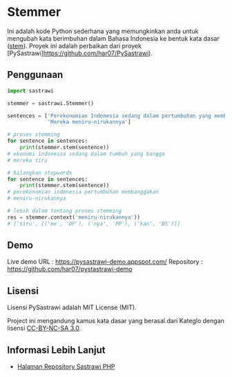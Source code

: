 # Stemmer

Ini adalah kode Python sederhana yang memungkinkan anda untuk mengubah kata berimbuhan dalam Bahasa Indonesia ke bentuk kata dasar ([stem](http://en.wikipedia.org/wiki/Stemming)). Proyek ini adalah perbaikan dari proyek [PySastrawi]https://github.com/har07/PySastrawi).

Penggunaan
-----------

```python
import sastrawi

stemmer = sastrawi.Stemmer()

sentences = ['Perekonomian Indonesia sedang dalam pertumbuhan yang membanggakan',
             'Mereka meniru-nirukannya']

# proses stemming
for sentence in sentences:
    print(stemmer.stem(sentence))
# ekonomi indonesia sedang dalam tumbuh yang bangga
# mereka tiru

# hilangkan stopwords
for sentence in sentences:
    print(stemmer.stem(sentence))
# perekonomian indonesia pertumbuhan membanggakan
# meniru-nirukannya

# lebih dalam tentang proses stemming
res = stemmer.context('meniru-nirukannya'))
# ['tiru', [('me', 'DP'), ('nya', 'PP'), ('kan', 'DS')]]

```

Demo
--------

Live demo URL : https://pysastrawi-demo.appspot.com/
Repository : https://github.com/har07/pystastrawi-demo

Lisensi
--------

Lisensi PySastrawi adalah MIT License (MIT).

Project ini mengandung kamus kata dasar yang berasal dari Kateglo dengan lisensi
[CC-BY-NC-SA 3.0](http://creativecommons.org/licenses/by-nc-sa/3.0/).

Informasi Lebih Lanjut
----------------------

- [Halaman Repository Sastrawi PHP](https://github.com/sastrawi/sastrawi)
